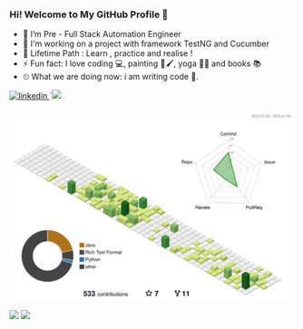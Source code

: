 ### Hi! Welcome to My GitHub Profile 👋


- 🔭 I’m Pre - Full Stack Automation Engineer                                                                              
- 🌱 I'm working on a project with framework TestNG and Cucumber
- 💪 Lifetime Path : Learn , practice and realise ! 
- ⚡ Fun fact: I love coding 💻, painting 🎨🖌, yoga 🧘🏻‍ and books 📚 
- ⏲ What we are doing now: i am writing code 🚀.

<a href="https://www.linkedin.com/in/sevim-samgar-b56b51252/" target="_blank">
<img src=https://img.shields.io/badge/LinkedIn-0077B5?style=for-the-badge&logo=linkedin&logoColor=white alt=linkedin style="margin-bottom: 5px;" />
</a> 
`<img src="https://img.shields.io/badge/Medium-12100E?style=for-the-badge&logo=medium&logoColor=white" /></a>&nbsp;&nbsp;&nbsp;	


![](./profile-3d-contrib/profile-green-animate.svg)



                                                                                                                                     
![](.github/68747470733a2f2f6d69722d73332d63646e2d63662e626568616e63652e6e65742f70726f6a6563745f6d6f64756c65732f646973702f3630313031343131363737303437352e363036386265666634363430612e676966.gif)
![](.github/200w.gif)


